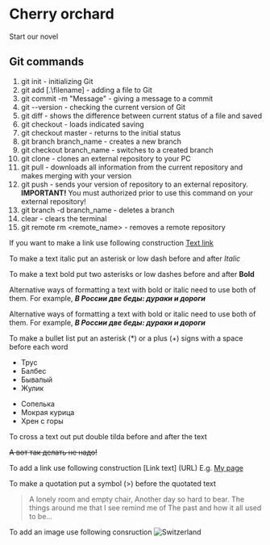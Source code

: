 # Cherry orchard

Start our novel

## Git commands

1. git init - initializing Git
2. git add [.\filename] - adding a file to Git
3. git commit -m "Message" - giving a message to a commit
4. git --version - checking the current version of Git
5. git diff - shows the difference between current status of a file and saved
6. git checkout - loads indicated saving
7. git checkout master - returns to the initial status
8. git branch branch_name - creates a new branch
9. git checkout branch_name - switches to a created branch
10. git clone - clones an external repository to your PC
11. git pull - downloads all information from the current repository and makes merging with your version
12. git push - sends your version of repository to an external repository. **IMPORTANT!** You must authorized prior to use this command on your external repository!
13. git branch -d branch_name - deletes a branch
14. clear - clears the terminal
15. git remote rm <remote_name> - removes a remote repository

If you want to make a link use following construction [Text link](URL)


To make a text italic put an asterisk or low dash before and after *Italic*

To make a text bold put two asterisks or low dashes before and after **Bold**


Alternative ways of formatting a text with bold or italic need to use both of them. For example, *__В России две беды: дураки и дороги__*


Alternative ways of formatting a text with bold or italic need to use both of them. For example, *__В России две беды: дураки и дороги__*

To make a bullet list put an asterisk (*) or a plus (+) signs with a space before each word
* Трус
* Балбес
* Бывалый
* Жулик

+ Сопелька
+ Мокрая курица
+ Хрен с горы

To cross a text out put double tilda before and after the text

~~А вот так делать не надо!~~

To add a link use following construction [Link text]
(URL)
E.g. [My page](https://tonysable.taplink.ws)

To make a quotation put a symbol (>) before the quotated text

 >A lonely room and empty chair,
Another day so hard to bear.
The things around me that I see remind me of
The past and how it all used to be...

To add an image use following consruction
![Switzerland](saas-fee--2553924-4.jpg)
